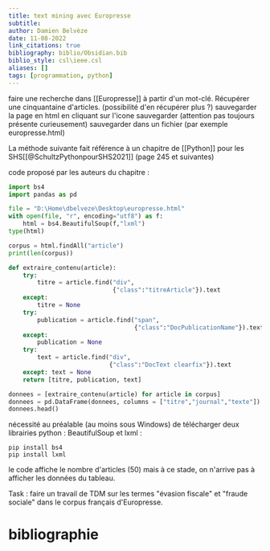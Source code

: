 ```yaml
---
title: text mining avec Europresse
subtitle:
author: Damien Belvèze
date: 11-08-2022
link_citations: true
bibliography: biblio/Obsidian.bib
biblio_style: csl\ieee.csl
aliases: []
tags: [programmation, python]
---
```



faire une recherche dans [[Europresse]]  à partir d'un mot-clé. 
Récupérer une cinquantaine d'articles. 
(possibilité d'en récupérer plus ?)
sauvegarder la page en html en cliquant sur l'icone sauvegarder (attention pas toujours présente curieusement)
sauvegarder dans un fichier (par exemple europresse.html)

La méthode suivante fait référence à un chapitre de [[Python]] pour les SHS[[@SchultzPythonpourSHS2021]] (page 245 et suivantes)

code proposé par les auteurs du chapitre : 

```python
import bs4
import pandas as pd

file = "D:\Home\dbelveze\Desktop\europresse.html"
with open(file, "r", encoding="utf8") as f:
    html = bs4.BeautifulSoup(f,"lxml")
type(html)

corpus = html.findAll("article")
print(len(corpus))

def extraire_contenu(article):
    try:
        titre = article.find("div",
                             {"class":"titreArticle"}).text
    except:
        titre = None
    try:
        publication = article.find("span",
                                   {"class":"DocPublicationName"}).text
    except:
        publication = None
    try:
        text = article.find("div",
                            {"class":"DocText clearfix"}).text
    except: text = None
    return [titre, publication, text]

donnees = [extraire_contenu(article) for article in corpus]
donnees = pd.DataFrame(donnees, columns = ["titre","journal","texte"])
donnees.head()
```

nécessité au préalable (au moins sous Windows) de télécharger deux librairies python : BeautifulSoup et lxml : 

```
pip install bs4
pip install lxml
```

le code affiche le nombre d'articles (50) mais à ce stade, on n'arrive pas à afficher les données du tableau. 

Task : faire un travail de TDM sur les termes "évasion fiscale" et "fraude sociale" dans le corpus français d'Europresse. 




# bibliographie

